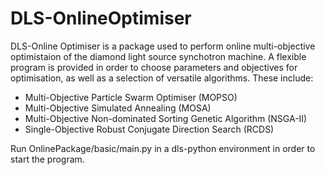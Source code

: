 # DLS-OnlineOptimiser

DLS-Online Optimiser is a package used to perform online multi-objective optimistaion of the diamond light source synchotron machine. A flexible program is provided in order to choose parameters and objectives for optimisation, as well as a selection of versatile algorithms. These include:

- Multi-Objective Particle Swarm Optimiser (MOPSO)
- Multi-Objective Simulated Annealing (MOSA)
- Multi-Objective Non-dominated Sorting Genetic Algorithm (NSGA-II)
- Single-Objective Robust Conjugate Direction Search (RCDS)

Run OnlinePackage/basic/main.py in a dls-python environment in order to start the program.
